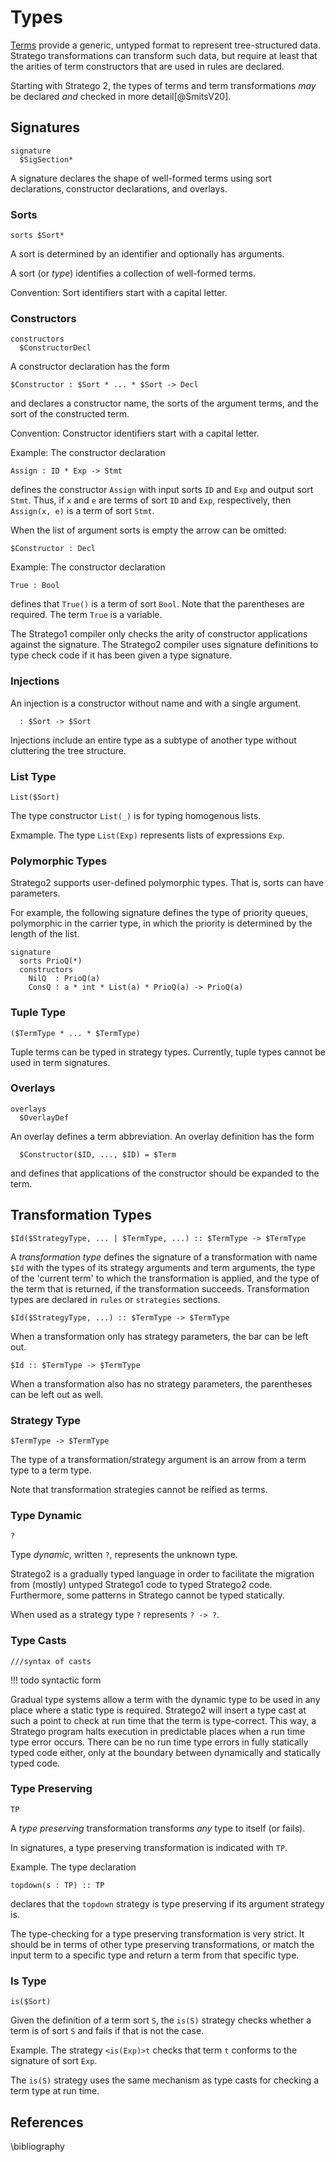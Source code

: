 # Types

[Terms](terms.md) provide a generic, untyped format to represent tree-structured data.
Stratego transformations can transform such data, but require at least that the arities of term constructors that are used in rules are declared.

Starting with Stratego 2, the types of terms and term transformations _may_ be declared _and_ checked in more detail[@SmitsV20].


## Signatures

```stratego
signature
  $SigSection*
```

A signature declares the shape of well-formed terms using sort declarations, constructor declarations, and overlays.


### Sorts

```stratego
sorts $Sort*
```

A sort is determined by an identifier and optionally has arguments.

A sort (or _type_) identifies a collection of well-formed terms.

Convention: Sort identifiers start with a capital letter.

### Constructors

```stratego
constructors
  $ConstructorDecl
```

A constructor declaration has the form

```stratego
$Constructor : $Sort * ... * $Sort -> Decl
```

and declares a constructor name, the sorts of the argument terms, and the sort of the constructed term.

Convention: Constructor identifiers start with a capital letter.

Example: The constructor declaration

```stratego
Assign : ID * Exp -> Stmt
```

defines the constructor `Assign` with input sorts `ID` and `Exp` and output sort `Stmt`.
Thus, if `x` and `e` are terms of sort `ID` and `Exp`, respectively, then `Assign(x, e)` is a term of sort `Stmt`.

When the list of argument sorts is empty the arrow can be omitted:

```stratego
$Constructor : Decl
```

Example: The constructor declaration

```stratego
True : Bool
```

defines that `True()` is a term of sort `Bool`.
Note that the parentheses are required.
The term `True` is a variable.

The Stratego1 compiler only checks the arity of constructor applications against the signature.
The Stratego2 compiler uses signature definitions to type check code if it has been given a type signature.

### Injections

An injection is a constructor without name and with a single argument.

```stratego
  : $Sort -> $Sort
```

Injections include an entire type as a subtype of another type without cluttering the tree structure.


### List Type

```stratego
List($Sort)
```

The type constructor `List(_)` is for typing homogenous lists.

Exmample. The type `List(Exp)` represents lists of expressions `Exp`.


### Polymorphic Types

Stratego2 supports user-defined polymorphic types.
That is, sorts can have parameters.

For example, the following signature defines the type of priority queues, polymorphic in the carrier type, in which the priority is determined by the length of the list.

```stratego
signature
  sorts PrioQ(*)
  constructors
    NilQ  : PrioQ(a)
    ConsQ : a * int * List(a) * PrioQ(a) -> PrioQ(a)
```

### Tuple Type

```stratego
($TermType * ... * $TermType)
```

Tuple terms can be typed in strategy types.
Currently, tuple types cannot be used in term signatures.


### Overlays

```stratego
overlays
  $OverlayDef
```

An overlay defines a term abbreviation.
An overlay definition has the form

```stratego
  $Constructor($ID, ..., $ID) = $Term
```

and defines that applications of the constructor should be expanded to the term.


## Transformation Types

```stratego
$Id($StrategyType, ... | $TermType, ...) :: $TermType -> $TermType
```

A _transformation type_ defines the signature of a transformation with name `$Id` with the types of its strategy arguments and term arguments, the type of the 'current term' to which the transformation is applied, and the type of the term that is returned, if the transformation succeeds.
Transformation types are declared in `rules` or `strategies` sections.

```stratego
$Id($StrategyType, ...) :: $TermType -> $TermType
```

When a transformation only has strategy parameters, the bar can be left out.

```stratego
$Id :: $TermType -> $TermType
```

When a transformation also has no strategy parameters, the parentheses can be left out as well.

### Strategy Type

```stratego
$TermType -> $TermType
```

The type of a transformation/strategy argument is an arrow from a term type to a term type.

Note that transformation strategies cannot be reified as terms.

### Type Dynamic

```stratego
?
```

Type _dynamic_, written `?`, represents the unknown type.

Stratego2 is a gradually typed language in order to facilitate the migration from (mostly) untyped Stratego1 code to typed Stratego2 code.
Furthermore, some patterns in Stratego cannot be typed statically.

When used as a strategy type `?` represents `? -> ?`.


### Type Casts

```stratego
///syntax of casts
```

!!! todo
    syntactic form

Gradual type systems allow a term with the dynamic type to be used in any place where a static type is required.
Stratego2 will insert a type cast at such a point to check at run time that the term is type-correct.
This way, a Stratego program halts execution in predictable places when a run time type error occurs.
There can be no run time type errors in fully statically typed code either, only at the boundary between dynamically and statically typed code.


### Type Preserving

```stratego
TP
```

A _type preserving_ transformation transforms _any_ type to itself (or fails).

In signatures, a type preserving transformation is indicated with `TP`.

Example. The type declaration

```stratego
topdown(s : TP) :: TP
```

declares that the `topdown` strategy is type preserving if its argument strategy is.

The type-checking for a type preserving transformation is very strict.
It should be in terms of other type preserving transformations, or match the input term to a specific type and return a term from that specific type.


### Is Type

```stratego
is($Sort)
```

Given the definition of a term sort `S`, the `is(S)` strategy checks whether a term is of sort `S` and fails if that is not the case.

Example. The strategy `<is(Exp)>t` checks that term `t` conforms to the signature of sort `Exp`.

The `is(S)` strategy uses the same mechanism as type casts for checking a term type at run time.


## References

\bibliography
